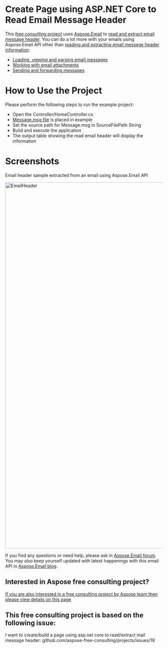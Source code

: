 # Create Page using ASP.NET Core to Read Email Message Header

This [free consulting project](https://aspose-free-consulting.github.io/) uses [Aspose.Email](https://products.aspose.com/email) to [read and extract email message header](https://docs.aspose.com/display/emailnet/Extracting+Message+Contents+from+Emails). You can do a lot more with your emails using Aspose.Email API other than [reading and extracting email message header information](https://github.com/aspose-free-consulting/create-page-using-asp.net-core-to-read-email-message-header/blob/master/EmailHeader/Controllers/HomeController.cs): 

* [Loading, viewing and parsing email messages](https://docs.aspose.com/display/emailnet/Loading%2C+Viewing+and+Parsing+MSG+file)
* [Working with email attachments](https://docs.aspose.com/display/emailnet/Working+with+Message+Attachments)
* [Sending and forwarding messages](https://docs.aspose.com/display/emailnet/Sending+and+Forwarding+Messages)


# How to Use the Project

Please perform the following steps to run the example project:

* Open the Controller/HomeController.cs
* [Message.msg file](https://github.com/aspose-free-consulting/create-page-using-asp.net-core-to-read-email-message-header/blob/master/Message.msg) is placed in example
* Set the source path for Message.msg in SourceFilePath String
* Build and execute the application
* The output table showing the read email header will display the information


# Screenshots

Email header sample extracted from an email using Aspose.Email API

<img width="1165" alt="EmailHeader" src="https://user-images.githubusercontent.com/1214951/68670573-0e70be80-056f-11ea-95c9-1a2a7cad08f6.png">



If you find any questions or need help, please ask in [Aspose.Email forum](https://forum.aspose.com/c/email/). You may also keep yourself updated with latest happenings with this email API in [Aspose.Email blog](https://blog.aspose.com/category/email). 

## Interested in Aspose free consulting project?
[If you are also interested in a free consulting project by Aspose team then please view details on this page](https://aspose-free-consulting.github.io/)


## This free consulting project is based on the following issue: 
I want to create/build a page using asp.net core to read/extract mail message header: github.com/aspose-free-consulting/projects/issues/19
